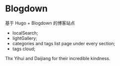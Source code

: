 # Blogdown

基于 Hugo + Blogdown 的博客站点

- localSearch;
- lightGallery;
- categories and tags list page under every section;
- tags cloud;

Thx Yihui and Daijiang for their incredible kindness.